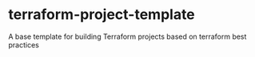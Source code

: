 # terraform-project-template
A base template for building Terraform projects based on terraform best practices
